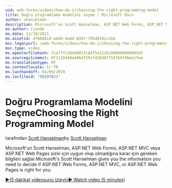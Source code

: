 ```yaml
---
uid: web-forms/videos/how-do-i/choosing-the-right-programming-model
title: Doğru programlama modelini seçme | Microsoft Docs
author: shanselman
description: Microsoft'un Scott Hanselman, ASP.NET Web Forms, ASP.NET MVC veya ASP.NET Web Pages sizin için uygun olup olmadığına karar için gereken bilgileri sağlar.
ms.author: riande
ms.date: 11/10/2011
ms.assetid: 4f08dbcd-ab60-4ad4-8387-795d810cccb6
msc.legacyurl: /web-forms/videos/how-do-i/choosing-the-right-programming-model
msc.type: video
ms.openlocfilehash: fce7f7c28dd681fc8df5e111b29d08b6000885d3
ms.sourcegitcommit: 0f1119340e4464720cfd16d0ff15764746ea1fea
ms.translationtype: MT
ms.contentlocale: tr-TR
ms.lasthandoff: 04/09/2019
ms.locfileid: "59397623"
---
```

# <a name="choosing-the-right-programming-model"></a><span data-ttu-id="c2575-103">Doğru Programlama Modelini Seçme</span><span class="sxs-lookup"><span data-stu-id="c2575-103">Choosing the Right Programming Model</span></span>

<span data-ttu-id="c2575-104">tarafından [Scott Hanselman](https://github.com/shanselman)</span><span class="sxs-lookup"><span data-stu-id="c2575-104">by [Scott Hanselman](https://github.com/shanselman)</span></span>

<span data-ttu-id="c2575-105">Microsoft'un Scott Hanselman, ASP.NET Web Forms, ASP.NET MVC veya ASP.NET Web Pages sizin için uygun olup olmadığına karar için gereken bilgileri sağlar.</span><span class="sxs-lookup"><span data-stu-id="c2575-105">Microsoft's Scott Hanselman gives you the information you need to decide if ASP.NET Web Forms, ASP.NET MVC, or ASP.NET Web Pages is right for you.</span></span>

[<span data-ttu-id="c2575-106">&#9654;(5 dakika) videosunu izleyin</span><span class="sxs-lookup"><span data-stu-id="c2575-106">&#9654; Watch video (5 minutes)</span></span>](https://channel9.msdn.com/Blogs/ASP-NET-Site-Videos/choosing-the-right-programming-model)
